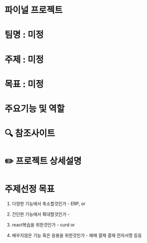 # 파이널 프로젝트 

# 팀명 : 미정
# 주제 : 미정
# 목표 : 미정 
# 주요기능 및 역할
# 🔍 참조사이트
# ✏️ 프로젝트 상세설명 


# 주제선정 목표 
1. 다양한 기능에서 축소할것인가 -  ERP, 
   or 
2. 간단한 기능에서 확대할것인가 - 
    
4. react복습을 위한것인가 - curd
   or
5. 배우지않은 기능 혹은 응용을 위한것인가 - 예매 결제 결재 전자서명 등등
